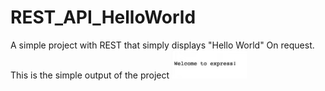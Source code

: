 # REST_API_HelloWorld
A simple project with REST that simply displays "Hello World" On request.
This is the simple output of the project
![](projectImages\output.png)
